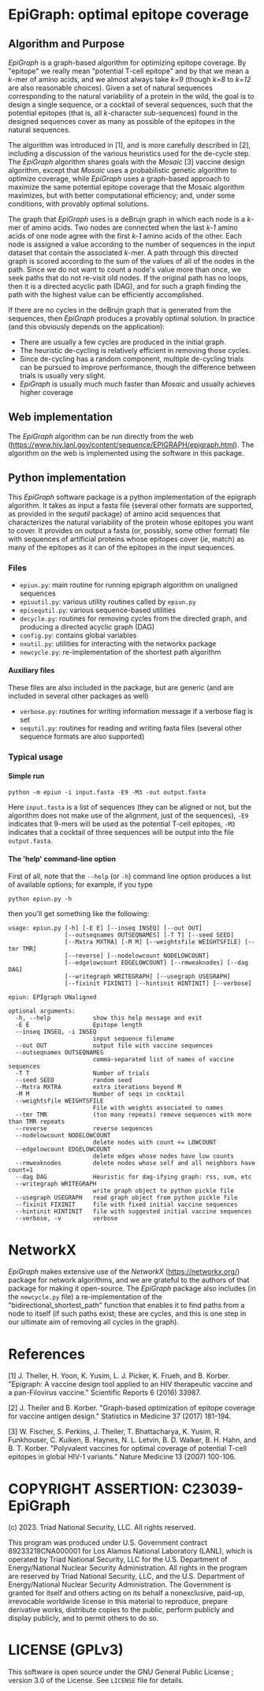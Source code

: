 # EpiGraph: optimal epitope coverage

## Algorithm and Purpose

*EpiGraph* is a graph-based algorithm for optimizing epitope
coverage. By "epitope" we really mean "potential T-cell epitope" and
by that we mean a _k_-mer of amino acids, and we almost always take
_k=9_ (though _k=8_ to _k=12_ are also reasonable choices). Given a
set of natural sequences corresponding to the natural variability of a
protein in the wild, the goal is to design a single sequence, or a
cocktail of several sequences, such that the potential epitopes (that
is, all _k_-character sub-sequences) found in the designed sequences
cover as many as possible of the epitopes in the natural sequences.

The algorithm was introduced in [1], and is more carefully described
in [2], including a discussion of the various heuristics used for the
de-cycle step.  The *EpiGraph* algorithm shares goals with the
*Mosaic* [3] vaccine design algorithm, except that *Mosaic* uses a
probabilistic genetic algorithm to optimize coverage, while *EpiGraph*
uses a graph-based approach to maximize the same potential epitope
coverage that the Mosaic algorithm maximizes, but with better
computational efficiency; and, under some conditions, with provably
optimal solutions.

The graph that *EpiGraph* uses is a deBrujn graph in which each node
is a _k_-mer of amino acids. Two nodes are connected when the last
_k-1_ amino acids of one node agree with the first _k-1_ amino acids
of the other.  Each node is assigned a value according to the number
of sequences in the input dataset that contain the associated _k_-mer.
A path through this directed graph is scored according to the sum of
the values of all of the nodes in the path.  Since we do not want to
count a node's value more than once, we seek paths that do not
re-visit old nodes.  If the original path has no loops, then it is a
directed acyclic path (DAG), and for such a graph finding the path
with the highest value can be efficiently accomplished.

If there are no cycles in the deBrujn graph that is generated from the sequences, then *EpiGraph* produces a provably optimal solution.  In practice (and this obviously depends on the application):
* There are usually a few cycles are produced in the initial graph.
* The heuristic de-cycling is relatively efficient in removing those cycles.
* Since de-cycling has a random component, multiple de-cycling trials can be pursued to improve performance, though the difference between trials is usually very slight.
* *EpiGraph* is usually much much faster than *Mosaic* and usually
achieves higher coverage

## Web implementation

The *EpiGraph* algorithm can be run directly from the web (<https://www.hiv.lanl.gov/content/sequence/EPIGRAPH/epigraph.html>). The algorithm on the web is implemented using the software in this package.

## Python implementation

This *EpiGraph* software package is a python implementation of the epigraph algorithm. It takes as input a fasta file (several other formats are supported, as provided in the *sequtil* package) of amino acid sequences that characterizes the natural variability of the protein whose epitopes you want to cover.  It provides on output a fasta (or, possibly, some other format) file with sequences of artificial proteins whose epitopes cover (*ie*, match) as many of the epitopes as it can of the epitopes in the input sequences.

### Files

* `epiun.py`: main routine for running epigraph algorithm on unaligned sequences
* `epiuutil.py`: various utility routines called by `epiun.py`
* `episequtil.py`: various sequence-based utilities
* `decycle.py`: routines for removing cycles from the directed graph, and producing a directed acyclic graph (DAG)
* `config.py`: contains global variables
* `nxutil.py`: utilities for interacting with the networkx package
* `newcycle.py`: re-implementation of the shortest path algorithm

#### Auxiliary files

These files are also included in the package, but are generic (and are included in several other packages as well)

* `verbose.py`: routines for writing information message if a verbose flag is set
* `sequtil.py`: routines for reading and writing fasta files (several other sequence formats are also supported)

### Typical usage

    
#### Simple run

    python -m epiun -i input.fasta -E9 -M3 -out output.fasta
	
Here `input.fasta` is a list of sequences (they can be aligned or not, but the algorithm does not make use of the alignment, just of the sequences), `-E9` indicates that 9-mers will be used as the potential T-cell epitopes, `-M3` indicates that a cocktail of three sequences will be output into the file `output.fasta`.

#### The 'help' command-line option

First of all, note that the `--help` (or `-h`) command line option produces a list of available options; for example, if you type

    python epiun.py -h
	
then you'll get something like the following:

  
    usage: epiun.py [-h] [-E E] [--inseq INSEQ] [--out OUT]
                    [--outseqnames OUTSEQNAMES] [-T T] [--seed SEED]
                    [--Mxtra MXTRA] [-M M] [--weightsfile WEIGHTSFILE] [--tmr TMR]
                    [--reverse] [--nodelowcount NODELOWCOUNT]
                    [--edgelowcount EDGELOWCOUNT] [--rmweaknodes] [--dag DAG]
                    [--writegraph WRITEGRAPH] [--usegraph USEGRAPH]
                    [--fixinit FIXINIT] [--hintinit HINTINIT] [--verbose]
    
    epiun: EPIgraph UNaligned
    
    optional arguments:
      -h, --help            show this help message and exit
      -E E                  Epitope length
      --inseq INSEQ, -i INSEQ
                            input sequence filename
      --out OUT             output file with vaccine sequences
      --outseqnames OUTSEQNAMES
                            comma-separated list of names of vaccine sequences
      -T T                  Number of trials
      --seed SEED           random seed
      --Mxtra MXTRA         extra iterations beyond M
      -M M                  Number of seqs in cocktail
      --weightsfile WEIGHTSFILE
                            File with weights associated to names
      --tmr TMR             (too many repeats) remove sequences with more than TMR repeats
      --reverse             reverse sequences
      --nodelowcount NODELOWCOUNT
                            delete nodes with count <= LOWCOUNT
      --edgelowcount EDGELOWCOUNT
                            delete edges whose nodes have low counts
      --rmweaknodes         delete nodes whose self and all neighbors have count=1
      --dag DAG             Heuristic for dag-ifying graph: rss, sum, etc
      --writegraph WRITEGRAPH
                            write graph object to python pickle file
      --usegraph USEGRAPH   read graph object from python pickle file
      --fixinit FIXINIT     file with fixed initial vaccine sequences
      --hintinit HINTINIT   file with suggested initial vaccine sequences
      --verbose, -v         verbose

# NetworkX

*EpiGraph* makes extensive use of the *NetworkX* (<https://networkx.org/>) package for network algorithms, and we are grateful to the authors of that package for making it open-source. The *EpiGraph* package also includes (in the `newcycle.py` file) a re-implementation of the "bidirectional_shortest_path" function that enables it to find paths from a node to itself (if such paths exist; these are cycles, and this is one step in our ultimate aim of removing all cycles in the graph).

# References

[1] J. Theiler, H. Yoon, K. Yusim, L. J. Picker, K. Frueh, and B. Korber. "Epigraph: A vaccine design tool applied to an HIV therapeutic vaccine and a pan-Filovirus vaccine." Scientific Reports 6 (2016) 33987. 

[2] J. Theiler and B. Korber. "Graph-based optimization of epitope coverage for vaccine antigen design." Statistics in Medicine 37 (2017) 181-194. 

[3] W. Fischer, S. Perkins, J. Theiler, T. Bhattacharya, K. Yusim, R. Funkhouser, C. Kuiken, B. Haynes, N. L. Letvin, B. D. Walker, B. H. Hahn, and B. T. Korber. "Polyvalent vaccines for optimal coverage of potential T-cell epitopes in global HIV-1 variants." Nature Medicine 13 (2007) 100-106.

# COPYRIGHT ASSERTION: C23039-EpiGraph

(c) 2023. Triad National Security, LLC. All rights reserved.

This program was produced under U.S. Government contract 89233218CNA000001 for Los Alamos National Laboratory (LANL), which is operated by Triad National Security, LLC for the U.S. Department of Energy/National Nuclear Security Administration. All rights in the program are reserved by Triad National Security, LLC, and the U.S. Department of Energy/National Nuclear Security Administration. The Government is granted for itself and others acting on its behalf a nonexclusive, paid-up, irrevocable worldwide license in this material to reproduce, prepare derivative works, distribute copies to the public, perform publicly and display publicly, and to permit others to do so.

# LICENSE (GPLv3)

This software is open source under the GNU General Public License ; version 3.0 of the License. See `LICENSE` file for details.
